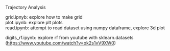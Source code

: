 Trajectory Analysis  

grid.ipnyb: explore how to make grid  
plot.ipynb: explore plt plots  
read.ipynb: attempt to read dataset using numpy dataframe, explore 3d plot  

digits_rf.ipynb: explore rf from youtube with sklearn.datasets (https://www.youtube.com/watch?v=ok2s1vV9XW0)  
